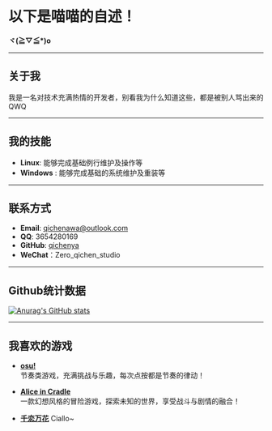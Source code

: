 # **以下是喵喵的自述！**  
**ヾ(≧▽≦\*)o**  

---

## **关于我**  
 我是一名对技术充满热情的开发者，别看我为什么知道这些，都是被别人骂出来的QWQ

---

## **我的技能**  
- **Linux**: 能够完成基础例行维护及操作等
- **Windows** : 能够完成基础的系统维护及重装等

---

## **联系方式**  
-  **Email**: [qichenawa@outlook.com](mailto:qichenawa@outlook.com)  
-  **QQ**: 3654280169  
-  **GitHub**: [qichenya](https://github.com/qichenya) 
-  **WeChat**：Zero_qichen_studio

---

## Github统计数据
[![Anurag's GitHub stats](https://github-readme-stats.vercel.app/api?username=qichenya)](https://github.com/anuraghazra/github-readme-stats)

---

##  **我喜欢的游戏**  
- [**osu!**](https://osu.ppy.sh/)  
  节奏类游戏，充满挑战与乐趣，每次点按都是节奏的律动！

- [**Alice in Cradle**](https://aliceincradle.com/)  
  一款幻想风格的冒险游戏，探索未知的世界，享受战斗与剧情的融合！

- [**千恋万花**](https://www.yuzu-soft.com)
  Ciallo~
